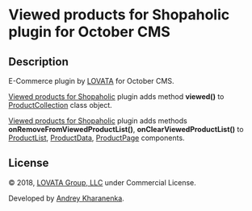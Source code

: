 # Viewed products for Shopaholic plugin for October CMS

## Description

E-Commerce plugin by [LOVATA](https://lovata.com) for October CMS.

[Viewed products for Shopaholic](http://octobercms.com/plugin/lovata-viewedproductsshopaholic) plugin adds method **viewed()**
to [ProductCollection](https://github.com/lovata/oc-shopaholic-plugin/wiki/ProductCollection) class object.

[Viewed products for Shopaholic](http://octobercms.com/plugin/lovata-viewedproductsshopaholic) plugin adds methods **onRemoveFromViewedProductList()**, **onClearViewedProductList()**
to [ProductList](https://github.com/lovata/oc-shopaholic-plugin/wiki/ProductList), [ProductData](https://github.com/lovata/oc-shopaholic-plugin/wiki/ProductData),
[ProductPage](https://github.com/lovata/oc-shopaholic-plugin/wiki/ProductPage) components.

## License

© 2018, [LOVATA Group, LLC](https://lovata.com) under Commercial License.

Developed by [Andrey Kharanenka](https://github.com/kharanenka).